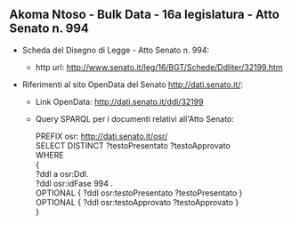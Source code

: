 ## Akoma Ntoso - Bulk Data - 16a legislatura - Atto Senato n. 994 ##

* Scheda del Disegno di Legge - Atto Senato n. 994:
	* http url: http://www.senato.it/leg/16/BGT/Schede/Ddliter/32199.htm

* Riferimenti al sito OpenData del Senato http://dati.senato.it/:
	* Link OpenData: http://dati.senato.it/ddl/32199
	* Query SPARQL per i documenti relativi all'Atto Senato:

        PREFIX osr: <http://dati.senato.it/osr/>  
		SELECT DISTINCT ?testoPresentato ?testoApprovato  
		WHERE  
		{  
		    ?ddl a osr:Ddl.  
		    ?ddl osr:idFase 994 .  
		    OPTIONAL { ?ddl osr:testoPresentato ?testoPresentato }  
		    OPTIONAL { ?ddl osr:testoApprovato ?testoApprovato }  
		}
		